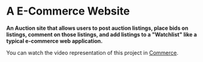 # A E-Commerce Website

**An Auction site that allows users to post auction listings, place bids on listings, comment on those listings, and add listings to a "Watchlist" like a typical e-commerce web application.**

You can watch the video representation of this project in [Commerce](https://youtu.be/bVUiBvYwMvc).

